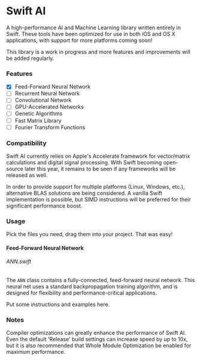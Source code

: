 # Swift AI
A high-performance AI and Machine Learning library written entirely in Swift.
These tools have been optimized for use in both iOS and OS X applications, with support for more platforms coming soon!

This library is a work in progress and more features and improvements will be added regularly.

### Features
- [x] Feed-Forward Neural Network
- [ ] Recurrent Neural Network
- [ ] Convolutional Network
- [ ] GPU-Accelerated Networks
- [ ] Genetic Algorithms
- [ ] Fast Matrix Library
- [ ] Fourier Transform Functions

### Compatibility
Swift AI currently relies on Apple's Accelerate framework for vector/matrix calculations and digital signal processing. With Swift becoming open-source later this year, it remains to be seen if any frameworks will be released as well.

In order to provide support for multiple platforms (Linux, Windows, etc.), alternative BLAS solutions are being considered. A vanilla Swift implementation is possible, but SIMD instructions will be preferred for their significant performance boost.

### Usage
Pick the files you need, drag them into your project. That was easy!


#### Feed-Forward Neural Network
###### ANN.swift
The `ANN` class contains a fully-connected, feed-forward neural network.  This neural net uses a standard backpropagation training algorithm, and is designed for flexibility and performance-critical applications.

Put some instructions and examples here.


### Notes
Compiler optimizations can greatly enhance the performance of Swift AI. Even the default 'Release' build settings can increase speed by up to 10x, but it is also recommended that Whole Module Optimization be enabled for maximum performance.
